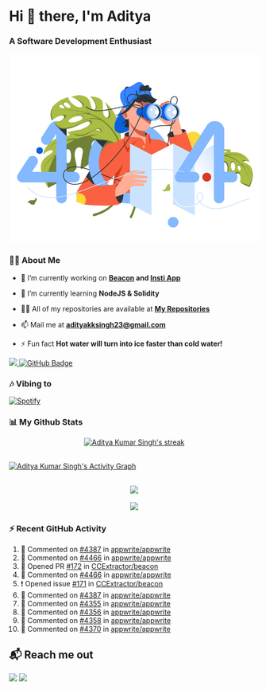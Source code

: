 <h1 align="left"> Hi 👋 there, I'm Aditya</h1>
<!-- <p align="center">
    
[![Typing SVG](https://readme-typing-svg.herokuapp.com?color=%2336BCF7&size=40&center=true&lines=Hi+There!;I'm+Aditya)](https://git.io/typing-svg)
    
</p> -->
<h3 align="left">A Software Development Enthusiast</h3>
<img src="./aditya-home.jpg" />

### 🙋‍♂️ About Me

- 🔭 I’m currently working on **[Beacon](https://github.com/CCExtractor/beacon) and [Insti App](https://github.com/IIT-BHU-InstiApp/IIT-BHU-app)**

- 🌱 I’m currently learning **NodeJS & Solidity**

- 👨‍💻 All of my repositories are available at **[My Repositories](https://github.com/ItsAdityaKSingh?tab=repositories)**

- 📫 Mail me at **adityakksingh23@gmail.com**

- ⚡ Fun fact **Hot water will turn into ice faster than cold water!**


<p align="left">
<a href="https://github.com/ItsAdityaKSingh/github-profile-views-counter">
    <img src="https://komarev.com/ghpvc/?username=itsadityaksingh">
</a> <a href="https://github.com/itsadityaksingh?tab=followers"><img src="https://img.shields.io/github/followers/itsadityaksingh?label=Followers&style=social" alt="GitHub Badge"></a>
</p>
  
### 🎶 Vibing to
[![Spotify](https://spotify-live.vercel.app/api/spotify)](https://open.spotify.com/artist/6VuMaDnrHyPL1p4EHjYLi7?si=3cl_3ZkyRLWj-AUGzT867g)

### 📊 My Github Stats
<!-- [![𝚝𝚛𝚘𝚙𝚑𝚢](https://github-profile-trophy.vercel.app/?username=ItsAdityaKSingh&column=8&margin-w=15&margin-h=15&no-bg=true&no-frame=true&theme=juicyfresh)](https://github.com/ItsAdityaKSingh)

<p align="center">
  <a>
    <img height="150" width="150" src="https://github.com/JayantGoel001/JayantGoel001/blob/master/PNG/left.png">
    <img align="center" src="https://github-readme-streak-stats.herokuapp.com/?user=ItsAdityaKSingh&theme=dark&hide_border=true"/>
    <img height="150" width="150" src="https://github.com/JayantGoel001/JayantGoel001/blob/master/PNG/right.png">
  </a>
</p> -->

<p align="center">
    <a href="https://github.com/SubhamRaoniar28/github-readme-streak-stats">
        <img title="🔥 Get streak stats for your profile at git.io/streak-stats" alt="Aditya Kumar Singh's streak" src="https://github-readme-streak-stats.herokuapp.com/?user=ItsAdityaKSingh&theme=highcontrast&hide_border=true&background=0D1117"/>
    </a>
</p>



<br/>
<a href="https://github.com/kailash360/github-readme-activity-graph"><img alt="Aditya Kumar Singh's Activity Graph" src="https://activity-graph.herokuapp.com/graph?username=itsadityaksingh&bg_color=0D1117&color=FF8539&line=FF8539&point=FFFFFF&hide_border=true" /></a>
<br/>
<br/>
<p align="center"><img src="https://github-readme-stats.vercel.app/api/top-langs/?username=itsadityaksingh&layout=compact"/></p>
<p align="center"><img src="https://github-readme-stats.vercel.app/api?username=ItsAdityaKSingh&show_icons=true&theme=swift" /></p>

### ⚡ Recent GitHub Activity
<!--RECENT_ACTIVITY:start-->
1. 💬 Commented on [#4387](https://github.com/appwrite/appwrite/issues/4387#issuecomment-1291454166) in [appwrite/appwrite](https://github.com/appwrite/appwrite)
2. 💬 Commented on [#4466](https://github.com/appwrite/appwrite/issues/4466#issuecomment-1288043377) in [appwrite/appwrite](https://github.com/appwrite/appwrite)
3. 💪 Opened PR [#172](https://github.com/CCExtractor/beacon/pull/172) in [CCExtractor/beacon](https://github.com/CCExtractor/beacon)
4. 💬 Commented on [#4466](https://github.com/appwrite/appwrite/issues/4466#issuecomment-1287800191) in [appwrite/appwrite](https://github.com/appwrite/appwrite)
5. ❗️ Opened issue [#171](https://github.com/CCExtractor/beacon/issues/171) in [CCExtractor/beacon](https://github.com/CCExtractor/beacon)
6. 💬 Commented on [#4387](https://github.com/appwrite/appwrite/issues/4387#issuecomment-1287654821) in [appwrite/appwrite](https://github.com/appwrite/appwrite)
7. 💬 Commented on [#4355](https://github.com/appwrite/appwrite/issues/4355#issuecomment-1287654558) in [appwrite/appwrite](https://github.com/appwrite/appwrite)
8. 💬 Commented on [#4356](https://github.com/appwrite/appwrite/issues/4356#issuecomment-1287654425) in [appwrite/appwrite](https://github.com/appwrite/appwrite)
9. 💬 Commented on [#4358](https://github.com/appwrite/appwrite/issues/4358#issuecomment-1287654226) in [appwrite/appwrite](https://github.com/appwrite/appwrite)
10. 💬 Commented on [#4370](https://github.com/appwrite/appwrite/issues/4370#issuecomment-1287653978) in [appwrite/appwrite](https://github.com/appwrite/appwrite)
<!--RECENT_ACTIVITY:end-->



## 📬 Reach me out
<p align="left">
<a href = "https://www.linkedin.com/in/itsadityaksingh/"><img src="https://img.icons8.com/fluent/48/000000/linkedin.png"/></a>
<a href = "https://www.instagram.com/itsadityaksingh/"><img src="https://img.icons8.com/fluent/48/000000/instagram-new.png"/></a>
</p>
